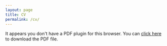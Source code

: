 ```yaml
---
layout: page
title: CV
permalink: /cv/
---
```


<object data="/cv.pdf" type="application/pdf" width="100%" height="600px">
    <p>It appears you don't have a PDF plugin for this browser. You can
    <a href="/cv.pdf">click here</a> to download the PDF file.</p>
</object>

